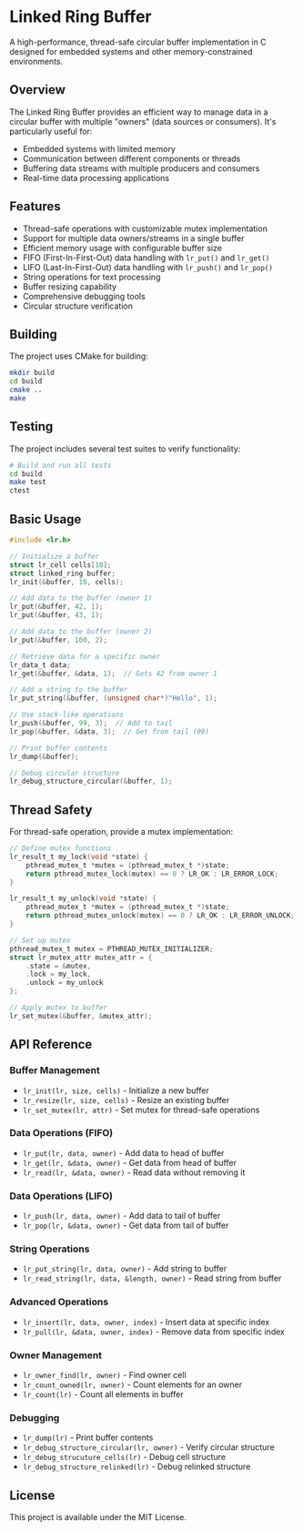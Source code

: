 # Linked Ring Buffer

A high-performance, thread-safe circular buffer implementation in C designed for embedded systems and other memory-constrained environments.

## Overview

The Linked Ring Buffer provides an efficient way to manage data in a circular buffer with multiple "owners" (data sources or consumers). It's particularly useful for:

- Embedded systems with limited memory
- Communication between different components or threads
- Buffering data streams with multiple producers and consumers
- Real-time data processing applications

## Features

- Thread-safe operations with customizable mutex implementation
- Support for multiple data owners/streams in a single buffer
- Efficient memory usage with configurable buffer size
- FIFO (First-In-First-Out) data handling with `lr_put()` and `lr_get()`
- LIFO (Last-In-First-Out) data handling with `lr_push()` and `lr_pop()`
- String operations for text processing
- Buffer resizing capability
- Comprehensive debugging tools
- Circular structure verification

## Building

The project uses CMake for building:

```bash
mkdir build
cd build
cmake ..
make
```

## Testing

The project includes several test suites to verify functionality:

```bash
# Build and run all tests
cd build
make test
ctest
```

## Basic Usage

```c
#include <lr.h>

// Initialize a buffer
struct lr_cell cells[10];
struct linked_ring buffer;
lr_init(&buffer, 10, cells);

// Add data to the buffer (owner 1)
lr_put(&buffer, 42, 1);
lr_put(&buffer, 43, 1);

// Add data to the buffer (owner 2)
lr_put(&buffer, 100, 2);

// Retrieve data for a specific owner
lr_data_t data;
lr_get(&buffer, &data, 1);  // Gets 42 from owner 1

// Add a string to the buffer
lr_put_string(&buffer, (unsigned char*)"Hello", 1);

// Use stack-like operations
lr_push(&buffer, 99, 3);  // Add to tail
lr_pop(&buffer, &data, 3);  // Get from tail (99)

// Print buffer contents
lr_dump(&buffer);

// Debug circular structure
lr_debug_structure_circular(&buffer, 1);
```

## Thread Safety

For thread-safe operation, provide a mutex implementation:

```c
// Define mutex functions
lr_result_t my_lock(void *state) {
    pthread_mutex_t *mutex = (pthread_mutex_t *)state;
    return pthread_mutex_lock(mutex) == 0 ? LR_OK : LR_ERROR_LOCK;
}

lr_result_t my_unlock(void *state) {
    pthread_mutex_t *mutex = (pthread_mutex_t *)state;
    return pthread_mutex_unlock(mutex) == 0 ? LR_OK : LR_ERROR_UNLOCK;
}

// Set up mutex
pthread_mutex_t mutex = PTHREAD_MUTEX_INITIALIZER;
struct lr_mutex_attr mutex_attr = {
    .state = &mutex,
    .lock = my_lock,
    .unlock = my_unlock
};

// Apply mutex to buffer
lr_set_mutex(&buffer, &mutex_attr);
```

## API Reference

### Buffer Management
- `lr_init(lr, size, cells)` - Initialize a new buffer
- `lr_resize(lr, size, cells)` - Resize an existing buffer
- `lr_set_mutex(lr, attr)` - Set mutex for thread-safe operations

### Data Operations (FIFO)
- `lr_put(lr, data, owner)` - Add data to head of buffer
- `lr_get(lr, &data, owner)` - Get data from head of buffer
- `lr_read(lr, &data, owner)` - Read data without removing it

### Data Operations (LIFO)
- `lr_push(lr, data, owner)` - Add data to tail of buffer
- `lr_pop(lr, &data, owner)` - Get data from tail of buffer

### String Operations
- `lr_put_string(lr, data, owner)` - Add string to buffer
- `lr_read_string(lr, data, &length, owner)` - Read string from buffer

### Advanced Operations
- `lr_insert(lr, data, owner, index)` - Insert data at specific index
- `lr_pull(lr, &data, owner, index)` - Remove data from specific index

### Owner Management
- `lr_owner_find(lr, owner)` - Find owner cell
- `lr_count_owned(lr, owner)` - Count elements for an owner
- `lr_count(lr)` - Count all elements in buffer

### Debugging
- `lr_dump(lr)` - Print buffer contents
- `lr_debug_structure_circular(lr, owner)` - Verify circular structure
- `lr_debug_strucuture_cells(lr)` - Debug cell structure
- `lr_debug_structure_relinked(lr)` - Debug relinked structure

## License

This project is available under the MIT License.
